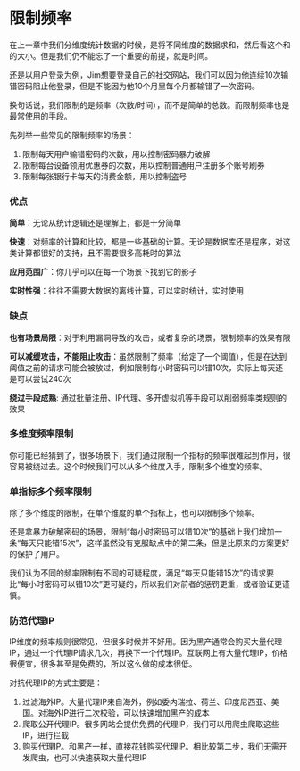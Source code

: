 # 限制频率

在上一章中我们分维度统计数据的时候，是将不同维度的数据求和，然后看这个和的大小。但是我们仍不能忘了一个重要的前提，就是时间。

还是以用户登录为例，Jim想要登录自己的社交网站，我们可以因为他连续10次输错密码阻止他登录，但是不能因为他10个月里每个月都输错了一次密码。

换句话说，我们限制的是频率（次数/时间），而不是简单的总数。而限制频率也是最常使用的手段。

先列举一些常见的限制频率的场景：

1. 限制每天用户输错密码的次数，用以控制密码暴力破解
2. 限制每台设备领用优惠券的次数，用以控制普通用户注册多个账号刷券
3. 限制每张银行卡每天的消费金额，用以控制盗号

### 优点

**简单**：无论从统计逻辑还是理解上，都是十分简单

**快速**：对频率的计算和比较，都是一些基础的计算。无论是数据库还是程序，对这类计算都很好的支持，且不需要很多高耗时的算法

**应用范围广**：你几乎可以在每一个场景下找到它的影子

**实时性强**：往往不需要大数据的离线计算，可以实时统计，实时使用

### 缺点

**也有场景局限**：对于利用漏洞导致的攻击，或者复杂的场景，限制频率的效果有限

**可以减缓攻击，不能阻止攻击**：虽然限制了频率（给定了一个阈值），但是在达到阈值之前的请求可能会被放过，例如限制每小时密码可以错10次，实际上每天还是可以尝试240次

**绕过手段成熟**: 通过批量注册、IP代理、多开虚拟机等手段可以削弱频率类规则的效果

### 多维度频率限制

你可能已经猜到了，很多场景下，我们通过限制一个指标的频率很难起到作用，很容易被绕过去。这个时候我们可以从多个维度入手，限制多个维度的频率。

### 单指标多个频率限制

除了多个维度的限制，在单个维度的单个指标上，也可以限制多个频率。

还是拿暴力破解密码的场景，限制“每小时密码可以错10次”的基础上我们增加一条“每天只能错15次”，这样虽然没有克服缺点中的第二条，但是比原来的方案更好的保护了用户。

我们认为不同的频率限制有不同的可疑程度，满足“每天只能错15次”的请求要比“每小时密码可以错10次”更可疑的，所以我们对前者的惩罚更重，或者验证更谨慎。

### 防范代理IP

IP维度的频率规则很常见，但很多时候并不好用。因为黑产通常会购买大量代理IP，通过一个代理IP请求几次，再换下一个代理IP。互联网上有大量代理IP，价格很便宜，很多甚至是免费的，所以这么做的成本很低。

对抗代理IP的方式主要是：

1. 过滤海外IP。大量代理IP来自海外，例如委内瑞拉、荷兰、印度尼西亚、美国。对海外IP进行二次校验，可以快速增加黑产的成本
2. 爬取公开代理IP。很多网站会提供免费的代理IP，我们可以用爬虫爬取这些IP，进行拦截
3. 购买代理IP。和黑产一样，直接花钱购买代理IP。相比较第二步，我们无需开发爬虫，也可以快速获取大量代理IP
